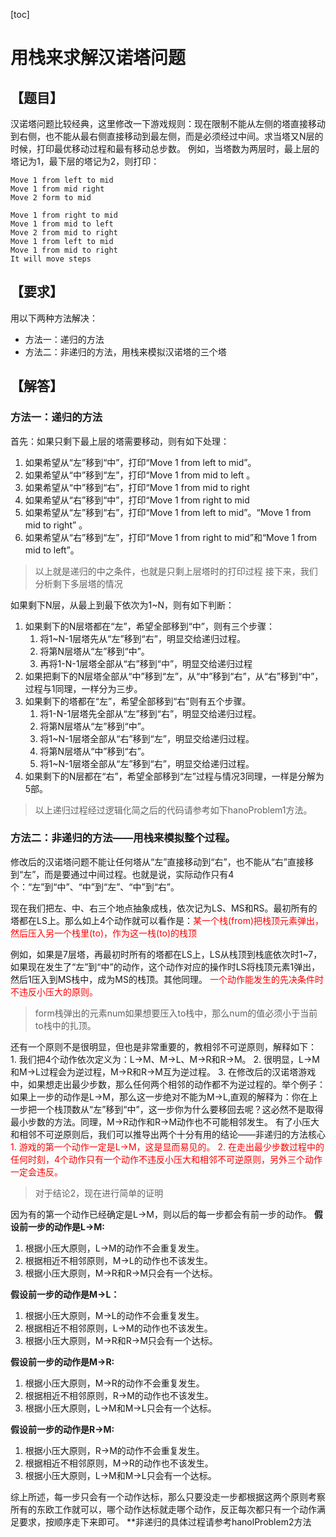 [toc]
# 用栈来求解汉诺塔问题
## 【题目】
汉诺塔问题比较经典，这里修改一下游戏规则：现在限制不能从左侧的塔直接移动到右侧，也不能从最右侧直接移动到最左侧，而是必须经过中间。求当塔又N层的时候，打印最优移动过程和最有移动总步数。
例如，当塔数为两层时，最上层的塔记为1，最下层的塔记为2，则打印：

    Move 1 from left to mid
    Move 1 from mid right
    Move 2 form to mid

    Move 1 from right to mid
    Move 1 from mid to left
    Move 2 from mid to right
    Move 1 from left to mid
    Move 1 from mid to right
    It will move steps
## 【要求】
用以下两种方法解决：
- 方法一：递归的方法
- 方法二：非递归的方法，用栈来模拟汉诺塔的三个塔

## 【解答】
### 方法一：递归的方法
首先：如果只剩下最上层的塔需要移动，则有如下处理：
1. 如果希望从“左”移到“中”，打印“Move 1 from left to mid”。
2. 如果希望从“中”移到“左”，打印“Move 1 from mid to left 。
3. 如果希望从“中”移到“右”，打印“Move 1 from mid to right
4. 如果希望从“右”移到“中”，打印“Move 1 from right to mid
5. 如果希望从“左”移到“右”，打印“Move 1 from left to mid”。“Move 1 from mid to right” 。
6. 如果希望从“右”移到“左”，打印“Move 1 from right to mid”和“Move 1 from mid to left”。      

>以上就是递归的中之条件，也就是只剩上层塔时的打印过程
接下来，我们分析剩下多层塔的情况            

如果剩下N层，从最上到最下依次为1~N，则有如下判断：
1. 如果剩下的N层塔都在“左”，希望全部移到“中”，则有三个步骤：
    1. 将1~N-1层塔先从“左”移到“右”，明显交给递归过程。
    2. 将第N层塔从“左”移到“中”。
    3. 再将1-N-1层塔全部从“右”移到“中”，明显交给递归过程
2. 如果把剩下的N层塔全部从“中”移到“左”，从“中”移到“右”，从“右”移到“中”，过程与1同理，一样分为三步。 
3. 如果剩下的塔都在“左”，希望全部移到“右”则有五个步骤。
    1. 将1-N-1层塔先全部从“左”移到“右”，明显交给递归过程。
    2. 将第N层塔从“左”移到“中”。
    3. 将1~N-1层塔全部从“右”移到“左”，明显交给递归过程。
    4. 将第N层塔从“中”移到“右”。
    5. 将1~N-1层塔全部从“左”移到“右”，明显交给递归过程。
4. 如果剩下的N层都在“右”，希望全部移到“左”过程与情况3同理，一样是分解为5部。
> 以上递归过程经过逻辑化简之后的代码请参考如下hanoProblem1方法。

### 方法二：非递归的方法——用栈来模拟整个过程。
修改后的汉诺塔问题不能让任何塔从“左”直接移动到“右”，也不能从“右”直接移到“左”，而是要通过中间过程。也就是说，实际动作只有4个：“左”到“中”、“中”到“左”、“中”到“右”。

现在我们把左、中、右三个地点抽象成栈，依次记为LS、MS和RS。最初所有的塔都在LS上。那么如上4个动作就可以看作是：<font color = "red">某一个栈(from)把栈顶元素弹出，然后压入另一个栈里(to)，作为这一栈(to)的栈顶</font>

例如，如果是7层塔，再最初时所有的塔都在LS上，LS从栈顶到栈底依次时1~7，如果现在发生了“左”到“中”的动作，这个动作对应的操作时LS将栈顶元素1弹出，然后1压入到MS栈中，成为MS的栈顶。其他同理。
<font color= red>一个动作能发生的先决条件时不违反小压大的原则。</font>
> form栈弹出的元素num如果想要压入to栈中，那么num的值必须小于当前to栈中的扎顶。       

还有一个原则不是很明显，但也是非常重要的，教相邻不可逆原则，解释如下：  
    1. 我们把4个动作依次定义为：L->M、M->L、M->R和R->M。
    2. 很明显，L->M和M->L过程会为逆过程，M->R和R->M互为逆过程。
    3. 在修改后的汉诺塔游戏中，如果想走出最少步数，那么任何两个相邻的动作都不为逆过程的。举个例子：如果上一步的动作是L->M，那么这一步绝对不能为M->L,直观的解释为：你在上一步把一个栈顶数从“左”移到“中”，这一步你为什么要移回去呢？这必然不是取得最小步数的方法。同理，M->R动作和R->M动作也不可能相邻发生。
有了小压大和相邻不可逆原则后，我们可以推导出两个十分有用的结论——非递归的方法核心
<font  color=red>1. 游戏的第一个动作一定是L->M，这是显而易见的。</font>
<font color=red>2. 在走出最少步数过程中的任何时刻，4个动作只有一个动作不违反小压大和相邻不可逆原则，另外三个动作一定会违反。</font>
> 对于结论2，现在进行简单的证明

因为有的第一个动作已经确定是L->M，则以后的每一步都会有前一步的动作。
**假设前一步的动作是L->M:**
1. 根据小压大原则，L->M的动作不会重复发生。
2. 根据相近不相邻原则，M->L的动作也不该发生。
3. 根据小压大原则，M->R和R->M只会有一个达标。   

**假设前一步的动作是M->L：**        
1. 根据小压大原则，M->L的动作不会重复发生。
2. 根据相近不相邻原则，L->M的动作也不该发生。
3. 根据小压大原则，M->R和R->M只会有一个达标。

**假设前一步的动作是M->R:**
1. 根据小压大原则，M->R的动作不会重复发生。
2. 根据相近不相邻原则，R->M的动作也不该发生。
3. 根据小压大原则，L->M和M->L只会有一个达标。

**假设前一步的动作是R->M:**
1. 根据小压大原则，R->M的动作不会重复发生。
2. 根据相近不相邻原则，M->R的动作也不该发生。
3. 根据小压大原则，L->M和M->L只会有一个达标。

综上所述，每一步只会有一个动作达标，那么只要没走一步都根据这两个原则考察所有的东欧工作就可以，哪个动作达标就走哪个动作，反正每次都只有一个动作满足要求，按顺序走下来即可。
**非递归的具体过程请参考hanolProblem2方法
```java

```


